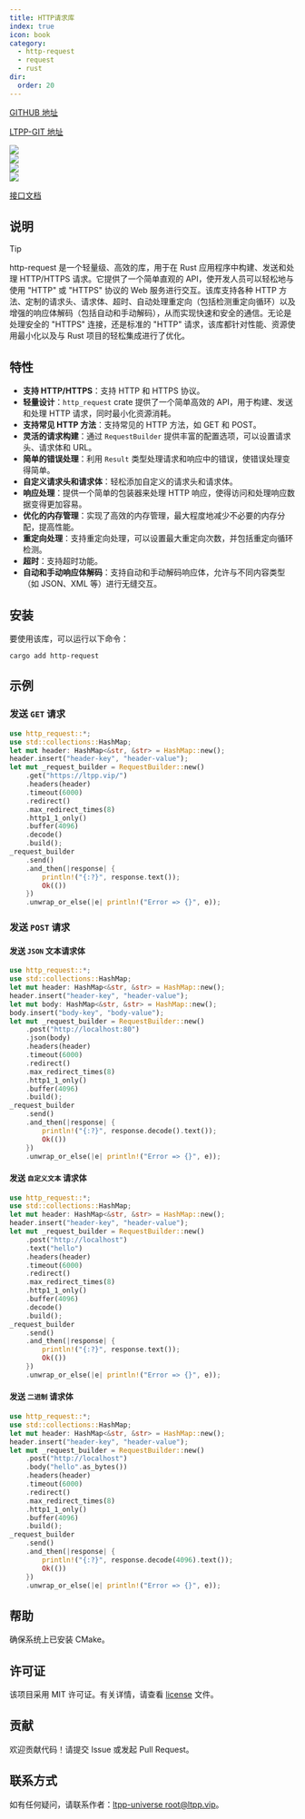 ```yaml
---
title: HTTP请求库
index: true
icon: book
category:
  - http-request
  - request
  - rust
dir:
  order: 20
---
```


[GITHUB 地址](https://github.com/ltpp-universe/http-request)

[LTPP-GIT 地址](https://git.ltpp.vip/root/http-request)

<Share colorful />
<Catalog />

[![](https://img.shields.io/crates/v/http-request.svg)](https://crates.io/crates/http-request)<br>
[![](https://docs.rs/http-request/badge.svg)](https://docs.rs/http-request)<br>
[![](https://img.shields.io/crates/l/http-request.svg)](./license)<br>
[![](https://github.com/ltpp-universe/http-request/workflows/Rust/badge.svg)](https://github.com/ltpp-universe/http-request/actions?query=workflow:Rust)

[接口文档](https://docs.rs/http-request/latest/http_request/)

## 说明

> [!tip]
> http-request 是一个轻量级、高效的库，用于在 Rust 应用程序中构建、发送和处理 HTTP/HTTPS 请求。它提供了一个简单直观的 API，使开发人员可以轻松地与使用 "HTTP" 或 "HTTPS" 协议的 Web 服务进行交互。该库支持各种 HTTP 方法、定制的请求头、请求体、超时、自动处理重定向（包括检测重定向循环）以及增强的响应体解码（包括自动和手动解码），从而实现快速和安全的通信。无论是处理安全的 "HTTPS" 连接，还是标准的 "HTTP" 请求，该库都针对性能、资源使用最小化以及与 Rust 项目的轻松集成进行了优化。

## 特性

- **支持 HTTP/HTTPS**：支持 HTTP 和 HTTPS 协议。
- **轻量设计**：`http_request` crate 提供了一个简单高效的 API，用于构建、发送和处理 HTTP 请求，同时最小化资源消耗。
- **支持常见 HTTP 方法**：支持常见的 HTTP 方法，如 GET 和 POST。
- **灵活的请求构建**：通过 `RequestBuilder` 提供丰富的配置选项，可以设置请求头、请求体和 URL。
- **简单的错误处理**：利用 `Result` 类型处理请求和响应中的错误，使错误处理变得简单。
- **自定义请求头和请求体**：轻松添加自定义的请求头和请求体。
- **响应处理**：提供一个简单的包装器来处理 HTTP 响应，使得访问和处理响应数据变得更加容易。
- **优化的内存管理**：实现了高效的内存管理，最大程度地减少不必要的内存分配，提高性能。
- **重定向处理**：支持重定向处理，可以设置最大重定向次数，并包括重定向循环检测。
- **超时**：支持超时功能。
- **自动和手动响应体解码**：支持自动和手动解码响应体，允许与不同内容类型（如 JSON、XML 等）进行无缝交互。

## 安装

要使用该库，可以运行以下命令：

```shell
cargo add http-request
```

## 示例

### 发送 `GET` 请求

```rs
use http_request::*;
use std::collections::HashMap;
let mut header: HashMap<&str, &str> = HashMap::new();
header.insert("header-key", "header-value");
let mut _request_builder = RequestBuilder::new()
    .get("https://ltpp.vip/")
    .headers(header)
    .timeout(6000)
    .redirect()
    .max_redirect_times(8)
    .http1_1_only()
    .buffer(4096)
    .decode()
    .build();
_request_builder
    .send()
    .and_then(|response| {
        println!("{:?}", response.text());
        Ok(())
    })
    .unwrap_or_else(|e| println!("Error => {}", e));
```

### 发送 `POST` 请求

#### 发送 `JSON` 文本请求体

```rs
use http_request::*;
use std::collections::HashMap;
let mut header: HashMap<&str, &str> = HashMap::new();
header.insert("header-key", "header-value");
let mut body: HashMap<&str, &str> = HashMap::new();
body.insert("body-key", "body-value");
let mut _request_builder = RequestBuilder::new()
    .post("http://localhost:80")
    .json(body)
    .headers(header)
    .timeout(6000)
    .redirect()
    .max_redirect_times(8)
    .http1_1_only()
    .buffer(4096)
    .build();
_request_builder
    .send()
    .and_then(|response| {
        println!("{:?}", response.decode().text());
        Ok(())
    })
    .unwrap_or_else(|e| println!("Error => {}", e));
```

#### 发送 `自定义文本` 请求体

```rs
use http_request::*;
use std::collections::HashMap;
let mut header: HashMap<&str, &str> = HashMap::new();
header.insert("header-key", "header-value");
let mut _request_builder = RequestBuilder::new()
    .post("http://localhost")
    .text("hello")
    .headers(header)
    .timeout(6000)
    .redirect()
    .max_redirect_times(8)
    .http1_1_only()
    .buffer(4096)
    .decode()
    .build();
_request_builder
    .send()
    .and_then(|response| {
        println!("{:?}", response.text());
        Ok(())
    })
    .unwrap_or_else(|e| println!("Error => {}", e));
```

#### 发送 `二进制` 请求体

```rs
use http_request::*;
use std::collections::HashMap;
let mut header: HashMap<&str, &str> = HashMap::new();
header.insert("header-key", "header-value");
let mut _request_builder = RequestBuilder::new()
    .post("http://localhost")
    .body("hello".as_bytes())
    .headers(header)
    .timeout(6000)
    .redirect()
    .max_redirect_times(8)
    .http1_1_only()
    .buffer(4096)
    .build();
_request_builder
    .send()
    .and_then(|response| {
        println!("{:?}", response.decode(4096).text());
        Ok(())
    })
    .unwrap_or_else(|e| println!("Error => {}", e));
```

## 帮助

确保系统上已安装 CMake。

## 许可证

该项目采用 MIT 许可证。有关详情，请查看 [license](license) 文件。

## 贡献

欢迎贡献代码！请提交 Issue 或发起 Pull Request。

## 联系方式

如有任何疑问，请联系作者：[ltpp-universe <root@ltpp.vip>](mailto:root@ltpp.vip)。

<Bottom />
